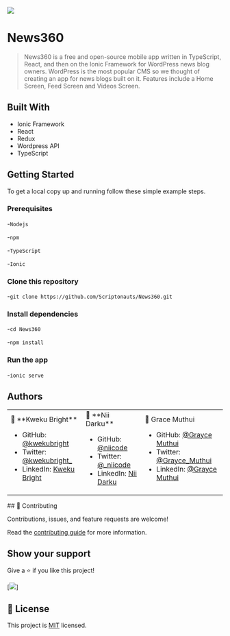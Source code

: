 ![](https://img.shields.io/badge/News360-v1.0.0-blueviolet.svg?style=flat-square)

# News360

> News360 is a free and open-source mobile app written in TypeScript, React, and then on the Ionic Framework for WordPress news blog owners. WordPress is the most popular CMS so we thought of creating an app for news blogs built on it. Features include a Home Screen, Feed Screen and Videos Screen.

## Built With

- Ionic Framework
- React
- Redux
- Wordpress API
- TypeScript

## Getting Started

To get a local copy up and running follow these simple example steps.

### Prerequisites

-`Nodejs`

-`npm`

-`TypeScript`

-`Ionic`

### Clone this repository

-`git clone https://github.com/Scriptonauts/News360.git`

### Install dependencies

-`cd News360`

-`npm install`

### Run the app

-`ionic serve`

## Authors

<table>
<tbody>
<tr>
<td>
👤 **Kweku Bright**

- GitHub: [@kwekubright](https://github.com/kwekubright)
- Twitter: [@kwekubright\_](https://twitter.com/kwekubright_)
- LinkedIn: [Kweku Bright](https://linkedin.com/in/kwekubright)
</td>
<td>
👤 **Nii Darku**

- GitHub: [@niicode](https://github.com/niicode)
- Twitter: [@\_niicode](https://twitter.com/_niicode)
- LinkedIn: [Nii Darku](https://linkedin.com/in//nii-darku-dodoo-082018148/)
</td>
<td>
👤 Grace Muthui

- GitHub: [@Grayce Muthui](https://github.com/Graycemuthui)
- Twitter: [@Grayce_Muthui](https://twitter.com/Grayce_Muthui)
- LinkedIn: [@Grayce Muthui](http://www.linkedin.com/in/grayce-muthui-a17294226)
</td>
</tr>
</tbody>
</table>
## 🤝 Contributing

Contributions, issues, and feature requests are welcome!

Read the [contributing guide](Contribution.md) for more information.

## Show your support

Give a ⭐️ if you like this project!

[![](https://img.shields.io/badge/stars-%7B%7B%20stars%20%7D%7D-blueviolet)]

## 📝 License

This project is [MIT](./MIT.md) licensed.

